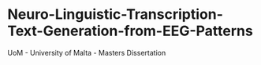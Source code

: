 # Neuro-Linguistic-Transcription-Text-Generation-from-EEG-Patterns
UoM - University of Malta - Masters Dissertation
